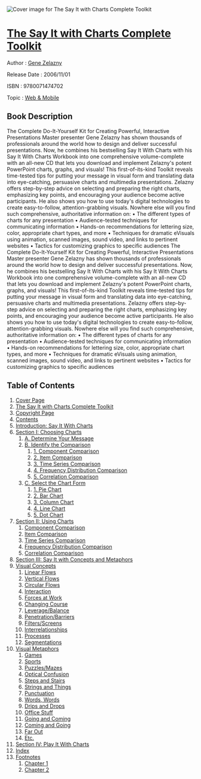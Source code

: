![Cover image for The Say It with Charts Complete Toolkit](https://imgdetail.ebookreading.net/cover/cover/web_mobile/EB9780071474702.jpg)

[The Say It with Charts Complete Toolkit](https://ebookreading.net/view/book/The+Say+It+with+Charts+Complete+Toolkit-EB9780071474702_1.html "The Say It with Charts Complete Toolkit")
====================================================================================================================

Author : [Gene Zelazny](https://ebookreading.net/search/author/Gene+Zelazny)

Release Date : 2006/11/01

ISBN : 9780071474702

Topic : [Web & Mobile](https://ebookreading.net/search/category/web-mobile)

Book Description
-----------------

The Complete Do-It-Yourself Kit for Creating Powerful, Interactive Presentations
Master presenter Gene Zelazny has shown thousands of professionals around the world how to design and deliver successful presentations. Now, he combines his bestselling Say It With Charts with his Say It With Charts Workbook into one comprehensive volume-complete with an all-new CD that lets you download and implement Zelazny's potent PowerPoint charts, graphs, and visuals!
This first-of-its-kind Toolkit reveals time-tested tips for putting your message in visual form and translating data into eye-catching, persuasive charts and multimedia presentations. Zelazny offers step-by-step advice on selecting and preparing the right charts, emphasizing key points, and encouraging your audience become active participants. He also shows you how to use today's digital technologies to create easy-to-follow, attention-grabbing visuals. Nowhere else will you find such comprehensive, authoritative information on:
• The different types of charts for any presentation
• Audience-tested techniques for communicating information
• Hands-on recommendations for lettering size, color, appropriate chart types, and more
• Techniques for dramatic eVisuals using animation, scanned images, sound video, and links to pertinent websites
• Tactics for customizing graphics to specific audiences
              The Complete Do-It-Yourself Kit for Creating Powerful, Interactive Presentations
Master presenter Gene Zelazny has shown thousands of professionals around the world how to design and deliver successful presentations. Now, he combines his bestselling Say It With Charts with his Say It With Charts Workbook into one comprehensive volume-complete with an all-new CD that lets you download and implement Zelazny's potent PowerPoint charts, graphs, and visuals!
This first-of-its-kind Toolkit reveals time-tested tips for putting your message in visual form and translating data into eye-catching, persuasive charts and multimedia presentations. Zelazny offers step-by-step advice on selecting and preparing the right charts, emphasizing key points, and encouraging your audience become active participants. He also shows you how to use today's digital technologies to create easy-to-follow, attention-grabbing visuals. Nowhere else will you find such comprehensive, authoritative information on:
• The different types of charts for any presentation
• Audience-tested techniques for communicating information
• Hands-on recommendations for lettering size, color, appropriate chart types, and more
• Techniques for dramatic eVisuals using animation, scanned images, sound video, and links to pertinent websites
• Tactics for customizing graphics to specific audiences
              
Table of Contents
-----------------

1. [Cover Page](https://ebookreading.net/view/book/The+Say+It+with+Charts+Complete+Toolkit-EB9780071474702_1.html)
1. [The Say It with Charts Complete Toolkit](https://ebookreading.net/view/book/The+Say+It+with+Charts+Complete+Toolkit-EB9780071474702_2.html)
1. [Copyright Page](https://ebookreading.net/view/book/The+Say+It+with+Charts+Complete+Toolkit-EB9780071474702_3.html)
1. [Contents](https://ebookreading.net/view/book/The+Say+It+with+Charts+Complete+Toolkit-EB9780071474702_5.html)
1. [Introduction: Say It With Charts](https://ebookreading.net/view/book/The+Say+It+with+Charts+Complete+Toolkit-EB9780071474702_7.html#intro)
1. [Section I: Choosing Charts](https://ebookreading.net/view/book/The+Say+It+with+Charts+Complete+Toolkit-EB9780071474702_8.html#sec1)
    1. [A. Determine Your Message](https://ebookreading.net/view/book/The+Say+It+with+Charts+Complete+Toolkit-EB9780071474702_8.html#ch01lev1sec1)
    1. [B. Identify the Comparison](https://ebookreading.net/view/book/The+Say+It+with+Charts+Complete+Toolkit-EB9780071474702_8.html#ch01lev1sec2)
        1. [1. Component Comparison](https://ebookreading.net/view/book/The+Say+It+with+Charts+Complete+Toolkit-EB9780071474702_8.html#ch01lev2sec1)
        1. [2. Item Comparison](https://ebookreading.net/view/book/The+Say+It+with+Charts+Complete+Toolkit-EB9780071474702_8.html#ch01lev2sec2)
        1. [3. Time Series Comparison](https://ebookreading.net/view/book/The+Say+It+with+Charts+Complete+Toolkit-EB9780071474702_8.html#ch01lev2sec3)
        1. [4. Frequency Distribution Comparison](https://ebookreading.net/view/book/The+Say+It+with+Charts+Complete+Toolkit-EB9780071474702_8.html#ch01lev2sec4)
        1. [5. Correlation Comparison](https://ebookreading.net/view/book/The+Say+It+with+Charts+Complete+Toolkit-EB9780071474702_8.html#ch01lev2sec5)
    1. [C. Select the Chart Form](https://ebookreading.net/view/book/The+Say+It+with+Charts+Complete+Toolkit-EB9780071474702_8.html#ch01lev1sec3)
        1. [1. Pie Chart](https://ebookreading.net/view/book/The+Say+It+with+Charts+Complete+Toolkit-EB9780071474702_8.html#ch01lev2sec6)
        1. [2. Bar Chart](https://ebookreading.net/view/book/The+Say+It+with+Charts+Complete+Toolkit-EB9780071474702_8.html#ch01lev2sec7)
        1. [3. Column Chart](https://ebookreading.net/view/book/The+Say+It+with+Charts+Complete+Toolkit-EB9780071474702_8.html#ch01lev2sec8)
        1. [4. Line Chart](https://ebookreading.net/view/book/The+Say+It+with+Charts+Complete+Toolkit-EB9780071474702_8.html#ch01lev2sec9)
        1. [5. Dot Chart](https://ebookreading.net/view/book/The+Say+It+with+Charts+Complete+Toolkit-EB9780071474702_8.html#ch01lev2sec10)
1. [Section II: Using Charts](https://ebookreading.net/view/book/The+Say+It+with+Charts+Complete+Toolkit-EB9780071474702_9.html#sec2)
    1. [Component Comparison](https://ebookreading.net/view/book/The+Say+It+with+Charts+Complete+Toolkit-EB9780071474702_9.html#ch02lev1sec1)
    1. [Item Comparison](https://ebookreading.net/view/book/The+Say+It+with+Charts+Complete+Toolkit-EB9780071474702_9.html#ch02lev1sec2)
    1. [Time Series Comparison](https://ebookreading.net/view/book/The+Say+It+with+Charts+Complete+Toolkit-EB9780071474702_9.html#ch02lev1sec3)
    1. [Frequency Distribution Comparison](https://ebookreading.net/view/book/The+Say+It+with+Charts+Complete+Toolkit-EB9780071474702_9.html#ch02lev1sec4)
    1. [Correlation Comparison](https://ebookreading.net/view/book/The+Say+It+with+Charts+Complete+Toolkit-EB9780071474702_9.html#ch02lev1sec5)
1. [Section III: Say It with Concepts and Metaphors](https://ebookreading.net/view/book/The+Say+It+with+Charts+Complete+Toolkit-EB9780071474702_10.html#sec3)
1. [Visual Concepts](https://ebookreading.net/view/book/The+Say+It+with+Charts+Complete+Toolkit-EB9780071474702_11.html#concept)
    1. [Linear Flows](https://ebookreading.net/view/book/The+Say+It+with+Charts+Complete+Toolkit-EB9780071474702_11.html#ch04lev1sec1)
    1. [Vertical Flows](https://ebookreading.net/view/book/The+Say+It+with+Charts+Complete+Toolkit-EB9780071474702_11.html#ch04lev1sec2)
    1. [Circular Flows](https://ebookreading.net/view/book/The+Say+It+with+Charts+Complete+Toolkit-EB9780071474702_11.html#ch04lev1sec3)
    1. [Interaction](https://ebookreading.net/view/book/The+Say+It+with+Charts+Complete+Toolkit-EB9780071474702_11.html#ch04lev1sec4)
    1. [Forces at Work](https://ebookreading.net/view/book/The+Say+It+with+Charts+Complete+Toolkit-EB9780071474702_11.html#ch04lev1sec5)
    1. [Changing Course](https://ebookreading.net/view/book/The+Say+It+with+Charts+Complete+Toolkit-EB9780071474702_11.html#ch04lev1sec6)
    1. [Leverage/Balance](https://ebookreading.net/view/book/The+Say+It+with+Charts+Complete+Toolkit-EB9780071474702_11.html#ch04lev1sec7)
    1. [Penetration/Barriers](https://ebookreading.net/view/book/The+Say+It+with+Charts+Complete+Toolkit-EB9780071474702_11.html#ch04lev1sec8)
    1. [Filters/Screens](https://ebookreading.net/view/book/The+Say+It+with+Charts+Complete+Toolkit-EB9780071474702_11.html#ch04lev1sec9)
    1. [Interrelationships](https://ebookreading.net/view/book/The+Say+It+with+Charts+Complete+Toolkit-EB9780071474702_11.html#ch04lev1sec10)
    1. [Processes](https://ebookreading.net/view/book/The+Say+It+with+Charts+Complete+Toolkit-EB9780071474702_11.html#ch04lev1sec11)
    1. [Segmentations](https://ebookreading.net/view/book/The+Say+It+with+Charts+Complete+Toolkit-EB9780071474702_11.html#ch04lev1sec12)
1. [Visual Metaphors](https://ebookreading.net/view/book/The+Say+It+with+Charts+Complete+Toolkit-EB9780071474702_12.html#meta)
    1. [Games](https://ebookreading.net/view/book/The+Say+It+with+Charts+Complete+Toolkit-EB9780071474702_12.html#ch05lev1sec1)
    1. [Sports](https://ebookreading.net/view/book/The+Say+It+with+Charts+Complete+Toolkit-EB9780071474702_12.html#ch05lev1sec2)
    1. [Puzzles/Mazes](https://ebookreading.net/view/book/The+Say+It+with+Charts+Complete+Toolkit-EB9780071474702_12.html#ch05lev1sec3)
    1. [Optical Confusion](https://ebookreading.net/view/book/The+Say+It+with+Charts+Complete+Toolkit-EB9780071474702_12.html#ch05lev1sec4)
    1. [Steps and Stairs](https://ebookreading.net/view/book/The+Say+It+with+Charts+Complete+Toolkit-EB9780071474702_12.html#ch05lev1sec5)
    1. [Strings and Things](https://ebookreading.net/view/book/The+Say+It+with+Charts+Complete+Toolkit-EB9780071474702_12.html#ch05lev1sec6)
    1. [Punctuation](https://ebookreading.net/view/book/The+Say+It+with+Charts+Complete+Toolkit-EB9780071474702_12.html#ch05lev1sec7)
    1. [Words, Words](https://ebookreading.net/view/book/The+Say+It+with+Charts+Complete+Toolkit-EB9780071474702_12.html#ch05lev1sec8)
    1. [Drips and Drops](https://ebookreading.net/view/book/The+Say+It+with+Charts+Complete+Toolkit-EB9780071474702_12.html#ch05lev1sec9)
    1. [Office Stuff](https://ebookreading.net/view/book/The+Say+It+with+Charts+Complete+Toolkit-EB9780071474702_12.html#ch05lev1sec10)
    1. [Going and Coming](https://ebookreading.net/view/book/The+Say+It+with+Charts+Complete+Toolkit-EB9780071474702_12.html#ch05lev1sec11)
    1. [Coming and Going](https://ebookreading.net/view/book/The+Say+It+with+Charts+Complete+Toolkit-EB9780071474702_12.html#ch05lev1sec12)
    1. [Far Out](https://ebookreading.net/view/book/The+Say+It+with+Charts+Complete+Toolkit-EB9780071474702_12.html#ch05lev1sec13)
    1. [Etc.](https://ebookreading.net/view/book/The+Say+It+with+Charts+Complete+Toolkit-EB9780071474702_12.html#ch05lev1sec14)
1. [Section IV: Play It With Charts](https://ebookreading.net/view/book/The+Say+It+with+Charts+Complete+Toolkit-EB9780071474702_14.html#sec4)
1. [Index](https://ebookreading.net/view/book/The+Say+It+with+Charts+Complete+Toolkit-EB9780071474702_16.html#index)
1. [Footnotes](https://ebookreading.net/view/book/The+Say+It+with+Charts+Complete+Toolkit-EB9780071474702_18.html)
    1. [Chapter 1](https://ebookreading.net/view/book/The+Say+It+with+Charts+Complete+Toolkit-EB9780071474702_18.html#ich01foot1)
    1. [Chapter 2](https://ebookreading.net/view/book/The+Say+It+with+Charts+Complete+Toolkit-EB9780071474702_19.html)
